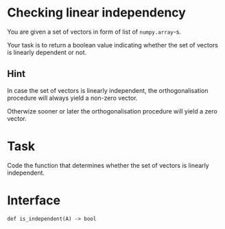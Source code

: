 # Checking linear independency

You are given a set of vectors in form of list
of `numpy.array`-s.

Your task is to return a boolean value indicating whether
the set of vectors is linearly dependent or not.

## Hint

In case the set of vectors is linearly independent,
the orthogonalisation procedure will always yield
a non-zero vector.

Otherwize sooner or later the orthogonalisation procedure
will yield a zero vector.

# Task

Code the function that determines whether the set of
vectors is linearly independent.

# Interface

```
def is_independent(A) -> bool
```
